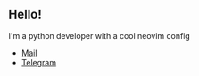 ## Hello!
I'm a python developer with a cool neovim config

- [Mail](mailto:dddyom@gmail.com)
- [Telegram](https://t.me/dddyom)
